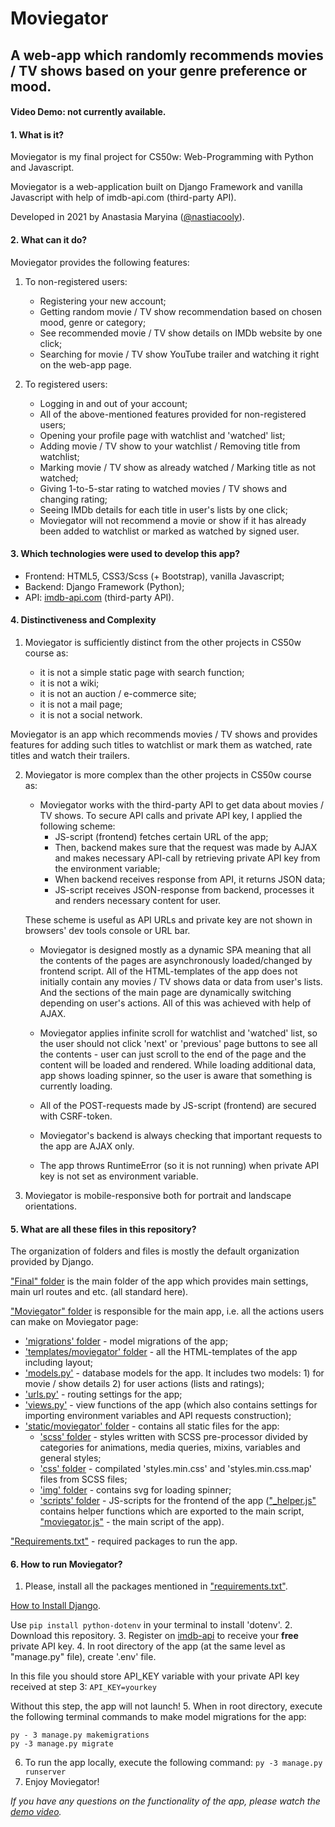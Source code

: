 # Moviegator
## A web-app which randomly recommends movies / TV shows based on your genre preference or mood.

#### Video Demo: not currently available.


#### 1. What is it?
  
Moviegator is my final project for CS50w: Web-Programming with Python and Javascript.

Moviegator is a web-application built on Django Framework and vanilla Javascript with help of imdb-api.com (third-party API).

Developed in 2021 by Anastasia Maryina ([@nastiacooly](https://github.com/nastiacooly)).


#### 2. What can it do?
  
Moviegator provides the following features:

1. To non-registered users:
    - Registering your new account;
    - Getting random movie / TV show recommendation based on chosen mood, genre or category;
    - See recommended movie / TV show details on IMDb website by one click;
    - Searching for movie / TV show YouTube trailer and watching it right on the web-app page.

2. To registered users:
    - Logging in and out of your account;
    - All of the above-mentioned features provided for non-registered users;
    - Opening your profile page with watchlist and 'watched' list;
    - Adding movie / TV show to your watchlist / Removing title from watchlist;
    - Marking movie / TV show as already watched / Marking title as not watched;
    - Giving 1-to-5-star rating to watched movies / TV shows and changing rating;
    - Seeing IMDb details for each title in user's lists by one click;
    - Moviegator will not recommend a movie or show if it has already been added to watchlist or marked as watched by signed user.


#### 3. Which technologies were used to develop this app?

  - Frontend: HTML5, CSS3/Scss (+ Bootstrap), vanilla Javascript;
  - Backend: Django Framework (Python);
  - API: [imdb-api.com](https://imdb-api.com) (third-party API).


#### 4. Distinctiveness and Complexity

1. Moviegator is sufficiently distinct from the other projects in CS50w course as:

    - it is not a simple static page with search function;
    - it is not a wiki;
    - it is not an auction / e-commerce site;
    - it is not a mail page;
    - it is not a social network.

Moviegator is an app which recommends movies / TV shows and provides features 
for adding such titles to watchlist or mark them as watched, rate titles and watch their trailers.

2. Moviegator is more complex than the other projects in CS50w course as:

    - Moviegator works with the third-party API to get data about movies / TV shows. 
        To secure API calls and private API key, I applied the following scheme:
        - JS-script (frontend) fetches certain URL of the app;
        - Then, backend makes sure that the request was made by AJAX 
        and makes necessary API-call by retrieving private API key from the environment variable;
        - When backend receives response from API, it returns JSON data;
        - JS-script receives JSON-response from backend, processes it and renders necessary content for user.
    
    These scheme is useful as API URLs and private key are not shown in browsers' dev tools console or URL bar.

    - Moviegator is designed mostly as a dynamic SPA meaning that all the contents of the pages are asynchronously loaded/changed by frontend script. All of the HTML-templates of the app does not initially contain any movies / TV shows data or data from user's lists. And the sections of the main page are dynamically switching depending on user's actions. 
    All of this was achieved with help of AJAX.

    - Moviegator applies infinite scroll for watchlist and 'watched' list, so the user should not click 'next' or 'previous' page buttons to see all the contents - user can just scroll to the end of the page and the content will be loaded and rendered.
    While loading additional data, app shows loading spinner, so the user is aware that something is currently loading.

    - All of the POST-requests made by JS-script (frontend) are secured with CSRF-token.

    - Moviegator's backend is always checking that important requests to the app are AJAX only.

    - The app throws RuntimeError (so it is not running) when private API key is not set as environment variable.

3. Moviegator is mobile-responsive both for portrait and landscape orientations.


#### 5. What are all these files in this repository?

The organization of folders and files is mostly the default organization provided by Django.

["Final" folder](final/) is the main folder of the app which provides main settings, main url routes and etc. (all standard here).

["Moviegator" folder](moviegator/) is responsible for the main app, i.e. all the actions users can make on Moviegator page:
- ['migrations' folder](moviegator/migrations) - model migrations of the app;
- ['templates/moviegator' folder](moviegator/templates/moviegator) - all the HTML-templates of the app including layout;
- ['models.py'](moviegator/models.py) - database models for the app. It includes two models: 1) for movie / show details 2) for user actions (lists and ratings);
- ['urls.py'](moviegator/urls.py) - routing settings for the app;
- ['views.py'](moviegator/views.py) - view functions of the app (which also contains settings for importing environment variables and API requests construction);
- ['static/moviegator' folder](moviegator/static/moviegator) - contains all static files for the app:
    - ['scss' folder](moviegator/static/moviegator/scss) - styles written with SCSS pre-processor divided by categories for animations, media queries, mixins, variables and general styles;
    - ['css' folder](moviegator/static/moviegator/css) - compilated 'styles.min.css' and 'styles.min.css.map' files from SCSS files;
    -  ['img' folder](moviegator/static/moviegator/img) - contains svg for loading spinner;
    - ['scripts' folder](moviegator/static/moviegator/scripts) - JS-scripts for the frontend of the app (["_helper.js"](moviegator/static/moviegator/scripts/_helper.js) contains helper functions which are exported to the main script, ["moviegator.js"](moviegator/static/moviegator/scripts/moviegator.js) - the main script of the app).

["Requirements.txt"](requirements.txt) - required packages to run the app.


#### 6. How to run Moviegator?

1. Please, install all the packages mentioned in ["requirements.txt"](requirements.txt).

[How to Install Django](https://docs.djangoproject.com/en/3.2/topics/install/).

Use `pip install python-dotenv` in your terminal to install 'dotenv'.
2. Download this repository.
3. Register on [imdb-api](https://imdb-api.com/Identity/Account/Register) to receive your **free** private API key.
4. In root directory of the app (at the same level as "manage.py" file), create '.env' file. 

In this file you should store API_KEY variable with your private API key received at step 3:
    `API_KEY=yourkey`

Without this step, the app will not launch!
5. When in root directory, execute the following terminal commands to make model migrations for the app:
```
py - 3 manage.py makemigrations
py -3 manage.py migrate
```
6. To run the app locally, execute the following command:
`py -3 manage.py runserver`
7. Enjoy Moviegator! 

*If you have any questions on the functionality of the app, please watch the [demo video](https://github.com/nastiacooly/moviegator#video-demo-not-currently-available).*


